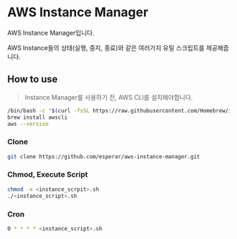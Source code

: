 # AWS Instance Manager

AWS Instance Manager입니다.

AWS Instance들의 상태(실행, 중지, 종료)와 같은 여러가지 유틸 스크립트를 제공해줍니다.



## How to use

> Instance Manager를 사용하기 전, AWS CLI를 설치해야합니다.

```bash
/bin/bash -c "$(curl -fsSL https://raw.githubusercontent.com/Homebrew/install/HEAD/install.sh)"
brew install awscli
aws --version
```

### Clone 

```bash
git clone https://github.com/esperar/aws-instance-manager.git
```

### Chmod, Execute Script

```bash
chmod -x <instance_scrpit>.sh
./<instance_script>.sh
```

### Cron

```bash
0 * * * * <instance_script>.sh
```
